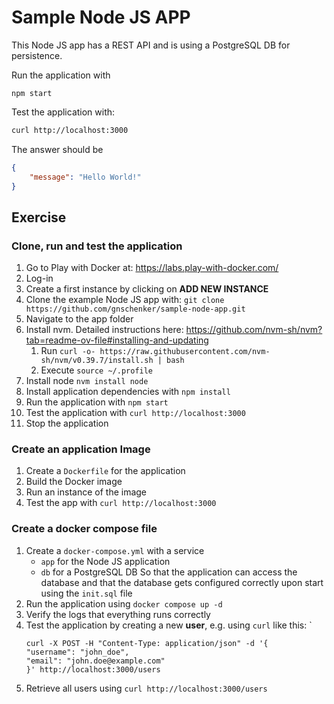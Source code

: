# Sample Node JS APP
This Node JS app has a REST API and is using a PostgreSQL DB for persistence.

Run the application with 
```
npm start
```

Test the application with:
```BASH
curl http://localhost:3000
```
The answer should be 
```JSON
{
    "message": "Hello World!"
}
```

## Exercise
### Clone, run and test the application
1. Go to Play with Docker at: https://labs.play-with-docker.com/
1. Log-in
1. Create a first instance by clicking on **ADD NEW INSTANCE**
1. Clone the example Node JS app with: `git clone https://github.com/gnschenker/sample-node-app.git`
1. Navigate to the app folder
1. Install nvm. Detailed instructions here: https://github.com/nvm-sh/nvm?tab=readme-ov-file#installing-and-updating
    1. Run `curl -o- https://raw.githubusercontent.com/nvm-sh/nvm/v0.39.7/install.sh | bash`
    2. Execute `source ~/.profile` 
1. Install node `nvm install node`
1. Install application dependencies with `npm install`
1. Run the application with `npm start`
1. Test the application with `curl http://localhost:3000`
1. Stop the application
### Create an application Image
1. Create a `Dockerfile` for the application
1. Build the Docker image
1. Run an instance of the image
1. Test the app with `curl http://localhost:3000`

### Create a docker compose file
1. Create a `docker-compose.yml` with a service
    * `app` for the Node JS application
    * `db` for a PostgreSQL DB
   So that the application can access the database and that the database gets configured correctly upon start using the `init.sql` file
1. Run the application using `docker compose up -d`
1. Verify the logs that everything runs correctly
1. Test the application by creating a new **user**, e.g. using `curl` like this: `
    ```
    curl -X POST -H "Content-Type: application/json" -d '{
    "username": "john_doe",
    "email": "john.doe@example.com"
    }' http://localhost:3000/users
    ```
1. Retrieve all users using `curl http://localhost:3000/users`

